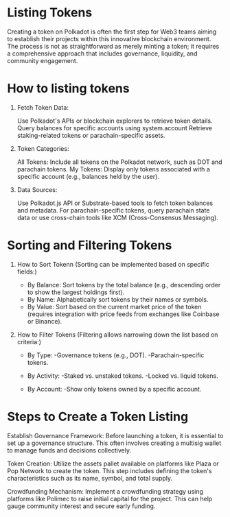 # Listing Tokens

<p> Creating a token on Polkadot is often the first step for Web3 teams aiming to establish their projects within this innovative blockchain environment. The process is not as straightforward as merely minting a token; it requires a comprehensive approach that includes governance, liquidity, and community engagement. <p>

# How to listing tokens

1. Fetch Token Data:

    Use Polkadot's APIs or blockchain explorers to retrieve token details.
    Query balances for specific accounts using system.account
    Retrieve staking-related tokens or parachain-specific assets.

2. Token Categories:    

    All Tokens: Include all tokens on the Polkadot network, such as DOT and parachain tokens.
    My Tokens: Display only tokens associated with a specific account (e.g., balances held by the user).

3. Data Sources:

    Use Polkadot.js API or Substrate-based tools to fetch token balances and metadata.
    For parachain-specific tokens, query parachain state data or use cross-chain tools like XCM (Cross-Consensus Messaging).

# Sorting and Filtering Tokens

1. How to Sort Tokenn (Sorting can be implemented based on specific fields:)

    * By Balance: Sort tokens by the total balance (e.g., descending order to show the largest holdings first).
    * By Name: Alphabetically sort tokens by their names or symbols.
    * By Value: Sort based on the current market price of the token (requires integration with price feeds from exchanges like Coinbase or Binance).

2. How to Filter Tokens (Filtering allows narrowing down the list based on criteria:)

    * By Type:
        -Governance tokens (e.g., DOT).
        -Parachain-specific tokens.

    * By Activity:
        -Staked vs. unstaked tokens.
        -Locked vs. liquid tokens.

    * By Account:
        -Show only tokens owned by a specific account.    


# Steps to Create a Token Listing

<p> Establish Governance Framework: Before launching a token, it is essential to set up a governance structure. This often involves creating a multisig wallet to manage funds and decisions collectively.

Token Creation: Utilize the assets pallet available on platforms like Plaza or Pop Network to create the token. This step includes defining the token's characteristics such as its name, symbol, and total supply.

Crowdfunding Mechanism: Implement a crowdfunding strategy using platforms like Polimec to raise initial capital for the project. This can help gauge community interest and secure early funding. <p>



